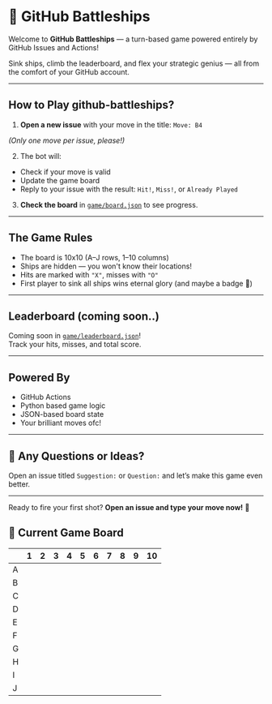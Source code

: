 # 🚢 GitHub Battleships

Welcome to **GitHub Battleships** — a turn-based game powered entirely by GitHub Issues and Actions!

Sink ships, climb the leaderboard, and flex your strategic genius — all from the comfort of your GitHub account.

---

## How to Play github-battleships?

1. **Open a new issue** with your move in the title: `Move: B4`

*(Only one move per issue, please!)*

2. The bot will:
- Check if your move is valid
- Update the game board
- Reply to your issue with the result: `Hit!`, `Miss!`, or `Already Played`

3. **Check the board** in [`game/board.json`](game/board.json) to see progress.

---

## The Game Rules

- The board is 10x10 (A–J rows, 1–10 columns)
- Ships are hidden — you won't know their locations!
- Hits are marked with `"X"`, misses with `"O"`
- First player to sink all ships wins eternal glory (and maybe a badge 👑)

---

## Leaderboard (coming soon..)

Coming soon in [`game/leaderboard.json`](game/leaderboard.json)!  
Track your hits, misses, and total score.

---

## Powered By

- GitHub Actions
- Python based game logic
- JSON-based board state
- Your brilliant moves ofc!

---

## 💬 Any Questions or Ideas?

Open an issue titled `Suggestion:` or `Question:` and let’s make this game even better.

---

Ready to fire your first shot? 
**Open an issue and type your move now!** 🎯

## 🎯 Current Game Board

|   | 1 | 2 | 3 | 4 | 5 | 6 | 7 | 8 | 9 | 10 |
|---|---|---|---|---|---|---|---|---|---|----|
| A |   |   |   |   |   |   |   |   |   |    |
| B |   |   |   |   |   |   |   |   |   |    |
| C |   |   |   |   |   |   |   |   |   |    |
| D |   |   |   |   |   |   |   |   |   |    |
| E |   |   |   |   |   |   |   |   |   |    |
| F |   |   |   |   |   |   |   |   |   |    |
| G |   |   |   |   |   |   |   |   |   |    |
| H |   |   |   |   |   |   |   |   |   |    |
| I |   |   |   |   |   |   |   |   |   |    |
| J |   |   |   |   |   |   |   |   |   |    |


